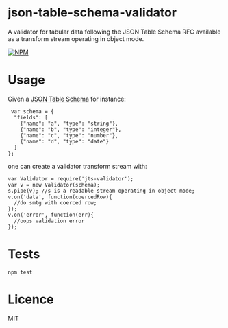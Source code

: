 json-table-schema-validator
===========================

A validator for tabular data following the JSON Table Schema RFC available as a transform stream operating in object mode.

[![NPM](https://nodei.co/npm/jts-validator.png)](https://nodei.co/npm/jts-validator/)

Usage
=====

Given a [JSON Table Schema](http://dataprotocols.org/json-table-schema/)
for instance:

     var schema = {
      "fields": [
        {"name": "a", "type": "string"},
        {"name": "b", "type": "integer"},
        {"name": "c", "type": "number"},
        {"name": "d", "type": "date"}
      ]
    };

one can create a validator transform stream with:

    var Validator = require('jts-validator');
    var v = new Validator(schema);
    s.pipe(v); //s is a readable stream operating in object mode;
    v.on('data', function(coercedRow){
      //do smtg with coerced row;
    });
    v.on('error', function(err){
      //oops validation error
    });


Tests
=====

    npm test


Licence
=======

MIT
